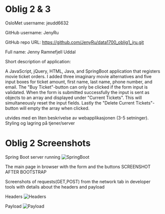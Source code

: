 Oblig 2 & 3
============
OsloMet username: jeudd6632

GitHub username: JenyRu

GitHub repo URL: https://github.com/JenyRu/data1700_oblig1_jru.git

Full name: Jenny Ramnefjell Uddal

Short description of application:

A JavaScript, jQuery, HTML, Java, and SpringBoot application that registers movie ticket orders.
I added three imaginary movie alternatives and five input boxes for 
ticket amount, first name, last name, phone number, and email. 
The "Buy Ticket"-button can only be clicked if the form input is validated. 
When the form is submitted successfully the input is sent as objects 
to an array and displayed under "Current Tickets". This will simultaneously 
reset the input fields. Lastly the "Delete Current Tickets"-button will 
empty the array when clicked.


utvides med en liten beskrivelse av webapplikasjonen (3-5 setninger).
Styling og lagring på tjener/server

Oblig 2 Screenshots
===================
Spring Boot server running
![SpringBoot](https://github.com/JenyRu/data1700_oblig2and3_jru/assets/101021281/b2853466-9b23-4756-8242-4e670bcc02eb)


The main page in browser with the form and the buttons
SCREENSHOT AFTER BOOTSTRAP

Screenshots of requests(GET,POST) from the network tab in developer tools with details about the headers and payload


Headers
![Headers](https://github.com/JenyRu/data1700_oblig2and3_jru/assets/101021281/1db86553-7cec-4e39-a27e-3f0f5302d1bb)


Payload
![Payload](https://github.com/JenyRu/data1700_oblig2and3_jru/assets/101021281/54ab9359-d4ee-49e8-ad2b-7131480a6410)

